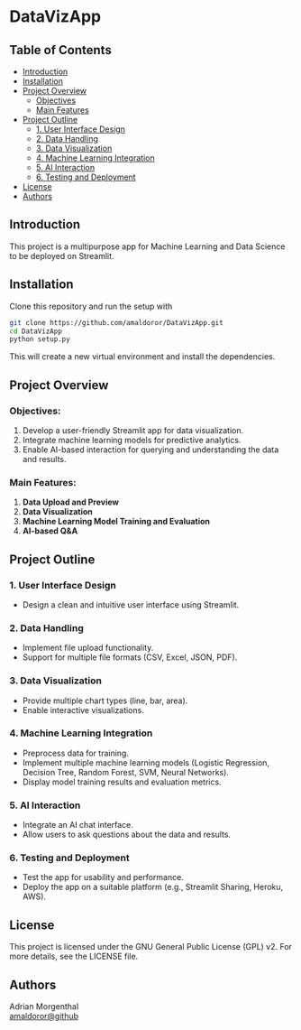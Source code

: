 # DataVizApp

## Table of Contents

- [Introduction](#introduction)
- [Installation](#installation)
- [Project Overview](#project-overview)
  - [Objectives](#objectives)
  - [Main Features](#main-features)
- [Project Outline](#project-outline)
  - [1. User Interface Design](#1-user-interface-design)
  - [2. Data Handling](#2-data-handling)
  - [3. Data Visualization](#3-data-visualization)
  - [4. Machine Learning Integration](#4-machine-learning-integration)
  - [5. AI Interaction](#5-ai-interaction)
  - [6. Testing and Deployment](#6-testing-and-deployment)
- [License](#license)
- [Authors](#authors)

## Introduction

This project is a multipurpose app for Machine Learning and Data Science to be deployed on Streamlit.

## Installation

Clone this repository and run the setup with
```bash
git clone https://github.com/amaldoror/DataVizApp.git
cd DataVizApp
python setup.py
```

This will create a new virtual environment and install the dependencies.

## Project Overview

### Objectives:
1. Develop a user-friendly Streamlit app for data visualization.
2. Integrate machine learning models for predictive analytics.
3. Enable AI-based interaction for querying and understanding the data and results.

### Main Features:
1. **Data Upload and Preview**
2. **Data Visualization**
3. **Machine Learning Model Training and Evaluation**
4. **AI-based Q&A**

## Project Outline

### 1. User Interface Design
- Design a clean and intuitive user interface using Streamlit.

### 2. Data Handling
- Implement file upload functionality.
- Support for multiple file formats (CSV, Excel, JSON, PDF).

### 3. Data Visualization
- Provide multiple chart types (line, bar, area).
- Enable interactive visualizations.

### 4. Machine Learning Integration
- Preprocess data for training.
- Implement multiple machine learning models (Logistic Regression, Decision Tree, Random Forest, SVM, Neural Networks).
- Display model training results and evaluation metrics.

### 5. AI Interaction
- Integrate an AI chat interface.
- Allow users to ask questions about the data and results.

### 6. Testing and Deployment
- Test the app for usability and performance.
- Deploy the app on a suitable platform (e.g., Streamlit Sharing, Heroku, AWS).

## License

This project is licensed under the GNU General Public License (GPL) v2. For more details, see the LICENSE file.

## Authors

Adrian Morgenthal <br>
[amaldoror@github](@www.github.com/amaldoror)